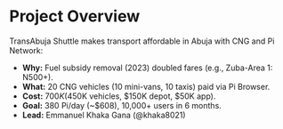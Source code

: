 # Project Overview
TransAbuja Shuttle makes transport affordable in Abuja with CNG and Pi Network:
- **Why:** Fuel subsidy removal (2023) doubled fares (e.g., Zuba-Area 1: N500+).
- **What:** 20 CNG vehicles (10 mini-vans, 10 taxis) paid via Pi Browser.
- **Cost:** $700K ($450K vehicles, $150K depot, $50K app).
- **Goal:** 380 Pi/day (~$608), 10,000+ users in 6 months.
- **Lead:** Emmanuel Khaka Gana (@khaka8021)
